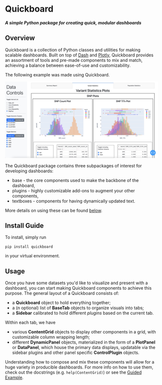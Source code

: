 # Quickboard

#### *A simple Python package for creating quick, modular dashboards*


## Overview

Quickboard is a collection of Python classes and utilities for making scalable dashboards. Built on top of 
[Dash](https://github.com/plotly/dash) and [Plotly](https://github.com/plotly/plotly.py), Quickboard provides
an assortment of tools and pre-made components to mix and match, achieving a balance between ease-of-use and
customizability.

The following example was made using Quickboard.

![An example screenshot](https://github.com/broadinstitute/quickboard/raw/main/docs/images/README_example.jpg "All tabs are automatically scrollable!")

The Quickboard package contains three subpackages of interest for developing dashboards:
* base - the core components used to make the backbone of the dashboard,
* plugins - highly customizable add-ons to augment your other components,
* textboxes - components for having dynamically updated text.

More details on using these can be found [below](#usage).

## Install Guide

To install, simply run
```
pip install quickboard
```
in your virtual environment.

## Usage

Once you have some datasets you'd like to visualize and present with a dashboard, you can start making
Quickboard components to achieve this purpose. The general layout of a Quickboard consists of:
* a **Quickboard** object to hold everything together;
* a (n optional) list of **BaseTab** objects to organize visuals into tabs;
* a **Sidebar** calibrated to hold different *plugins* based on the current tab.

Within each tab, we have
* various **ContentGrid** objects to display other components in a grid, with customizable column wrapping length;
* different **DynamicPanel** objects, materialized in the form of a **PlotPanel** or **DataPanel**, which house the
primary data displays, updatable via the sidebar plugins and other panel specific **ControlPlugin** objects.

Understanding how to compose and mix these components will allow for a huge variety in producible dashboards. For more
info on how to use them, check out the docstrings (e.g. `help(ContentGrid)`) or see the 
[Guided Example](https://github.com/broadinstitute/quickboard/blob/main/docs/beginner_example.md).
